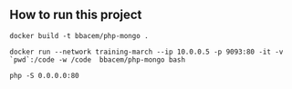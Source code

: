 ## How to run this project

```docker build -t bbacem/php-mongo .```

```docker run --network training-march --ip 10.0.0.5 -p 9093:80 -it -v `pwd`:/code -w /code  bbacem/php-mongo bash```

```php -S 0.0.0.0:80```
